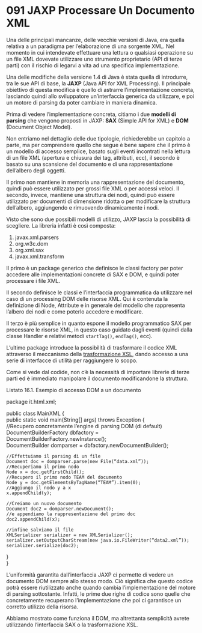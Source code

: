 # 091 JAXP Processare Un Documento XML

Una delle principali mancanze, delle vecchie versioni di Java, era quella relativa a un paradigma per l’elaborazione di una sorgente XML. Nel momento in cui intendevate effettuare una lettura o qualsiasi operazione su un file XML dovevate utilizzare uno strumento proprietario \(API di terze parti\) con il rischio di legarvi a vita ad una specifica implementazione.

Una delle modifiche della versione 1.4 di Java è stata quella di introdurre, tra le sue API di base, la **JAXP** \(Java API for XML Processing\). Il principale obiettivo di questa modifica è quello di astrarre l’implementazione concreta, lasciando quindi allo sviluppatore un’interfaccia generica da utilizzare, e poi un motore di parsing da poter cambiare in maniera dinamica.

Prima di vedere l’implementazione concreta, citiamo i due **modelli di parsing** che vengono proposti in JAXP: **SAX** \(Simple API for XML\) e **DOM** \(Document Object Model\).

Non entriamo nel dettaglio delle due tipologie, richiederebbe un capitolo a parte, ma per comprendere quello che segue è bene sapere che il primo è un modello di accesso semplice, basato sugli eventi incontrati nella lettura di un file XML \(apertura e chiusura dei tag, attributi, ecc\), il secondo è basato su una scansione del documento e di una rappresentazione dell’albero degli oggetti.

Il primo non mantiene in memoria una rappresentazione del documento, quindi può essere utilizzato per grossi file XML o per accessi veloci. Il secondo, invece, mantiene una struttura dei nodi, quindi può essere utilizzato per documenti di dimensione ridotta o per modificare la struttura dell’albero, aggiungendo e rimuovendo dinamicamente i nodi.

Visto che sono due possibili modelli di utilizzo, JAXP lascia la possibilità di scegliere. La libreria infatti è così composta:

1. javax.xml.parsers
2. org.w3c.dom
3. org.xml.sax
4. javax.xml.transform

Il primo è un package generico che definisce le classi factory per poter accedere alle implementazioni concrete di SAX e DOM, e quindi poter processare i file XML.

Il secondo definisce le classi e l’interfaccia programmatica da utilizzare nel caso di un processing DOM delle risorse XML. Qui è contenuta la definizione di Node, Attribute e in generale del modello che rappresenta l’albero dei nodi e come poterlo accedere e modificare.

Il terzo è più semplice in quanto espone il modello programmatico SAX per processare le risorse XML, in questo caso guidato dagli eventi \(quindi dalla classe Handler e relativi metodi `startTag()`, `endTag()`, ecc\).

L’ultimo package introduce la possibilità di trasformare il codice XML attraverso il meccanismo della [trasformazione XSL](http://java.html.it/articoli/leggi/2710/trasformare-xml-in-jsp/), dando accesso a una serie di interfacce di utilità per raggiungere lo scopo.

Come si vede dal codide, non c’è la necessità di importare librerie di terze parti ed è immediato manipolare il documento modificandone la struttura.

Listato 16.1. Esempio di accesso DOM a un documento

package it.html.xml;

public class MainXML {  
public static void main\(String\[\] args\) throws Exception {  
//Recupero concretamente l’engine di parsing DOM \(di default\)  
DocumentBuilderFactory dbfactory = DocumentBuilderFactory.newInstance\(\);  
DocumentBuilder domparser = dbfactory.newDocumentBuilder\(\);

```text
//Effettuiamo il parsing di un file  
Document doc = domparser.parse(new File(“data.xml”));  
//Recuperiamo il primo nodo  
Node x = doc.getFirstChild();  
//Recupero il primo nodo TEAM del documento  
Node y = doc.getElementsByTagName(“TEAM”).item(0);  
//Aggiungo il nodo y a x  
x.appendChild(y);  

//Creiamo un nuovo documento  
Document doc2 = domparser.newDocument();  
//e appendiamo la rappresentazione del primo doc  
doc2.appendChild(x);  

//infine salviamo il file  
XMLSerializer serializer = new XMLSerializer();  
serializer.setOutputCharStream(new java.io.FileWriter(“data2.xml”));  
serializer.serialize(doc2);  
```

}  
}

L’uniformità garantita dall’interfaccia JAXP ci permette di vedere un documento DOM sempre allo stesso modo. Ciò significa che questo codice potrà essere riutilizzato anche quando cambia l’implementazione del motore di parsing sottostante. Infatti, le prime due righe di codice sono quelle che concretamente recuperano l’implementazione che poi ci garantisce un corretto utilizzo della risorsa.

Abbiamo mostrato come funziona il DOM, ma altrettanta semplicità avrete utilizzando l’interfaccia SAX o la trasformazione XSL.

